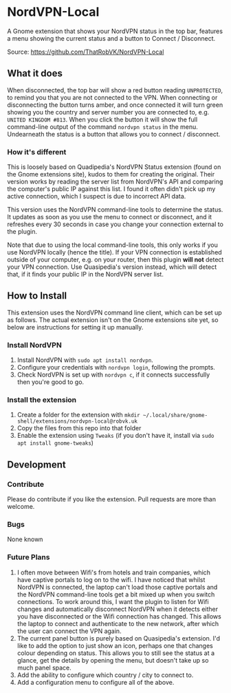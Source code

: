 # NordVPN-Local
A Gnome extension that shows your NordVPN status in the top bar, features a menu showing the current status and a button to Connect / Disconnect.

Source: https://github.com/ThatRobVK/NordVPN-Local

## What it does
When disconnected, the top bar will show a red button reading `UNPROTECTED`, to remind you that you are not connected to the VPN. When connecting or disconnecting the button turns amber, and once connected it will turn green showing you the country and server number you are connected to, e.g. `UNITED KINGDOM #813`. When you click the button it will show the full command-line output of the command `nordvpn status` in the menu. Undearneath the status is a button that allows you to connect / disconnect.

### How it's different 
This is loosely based on Quadipedia's NordVPN Status extension (found on the Gnome extensions site), kudos to them for creating the original. Their version works by reading the server list from NordVPN's API and comparing the computer's public IP against this list. I found it often didn't pick up my active connection, which I suspect is due to incorrect API data.

This version uses the NordVPN command-line tools to determine the status. It updates as soon as you use the menu to connect or disconnect, and it refreshes every 30 seconds in case you change your connection external to the plugin.

Note that due to using the local command-line tools, this only works if you use NordVPN locally (hence the title). If your VPN connection is established outside of your computer, e.g. on your router, then this plugin __will not__ detect your VPN connection. Use Quasipedia's version instead, which will detect that, if it finds your public IP in the NordVPN server list.

## How to Install
This extension uses the NordVPN command line client, which can be set up as follows.
The actual extension isn't on the Gnome extensions site yet, so below are instructions for setting it up manually.

### Install NordVPN
1. Install NordVPN with `sudo apt install nordvpn`.
2. Configure your credentials with `nordvpn login`, following the prompts.
3. Check NordVPN is set up with `nordvpn c`, if it connects successfully then you're good to go.

### Install the extension
1. Create a folder for the extension with `mkdir ~/.local/share/gnome-shell/extensions/nordvpn-local@robvk.uk`
2. Copy the files from this repo into that folder
3. Enable the extension using `Tweaks` (if you don't have it, install via `sudo apt install gnome-tweaks`)

## Development

### Contribute
Please do contribute if you like the extension. Pull requests are more than welcome.

### Bugs
None known

### Future Plans
1. I often move between Wifi's from hotels and train companies, which have captive portals to log on to the wifi. I have noticed that whilst NordVPN is connected, the laptop can't load those captive portals and the NordVPN command-line tools get a bit mixed up when you switch connections. To work around this, I want the plugin to listen for Wifi changes and automatically disconnect NordVPN when it detects either you have disconnected or the Wifi connection has changed. This allows the laptop to connect and authenticate to the new network, after which the user can connect the VPN again.
2. The current panel button is purely based on Quasipedia's extension. I'd like to add the option to just show an icon, perhaps one that changes colour depending on status. This allows you to still see the status at a glance, get the details by opening the menu, but doesn't take up so much panel space.
3. Add the ability to configure which country / city to connect to.
4. Add a configuration menu to configure all of the above.
